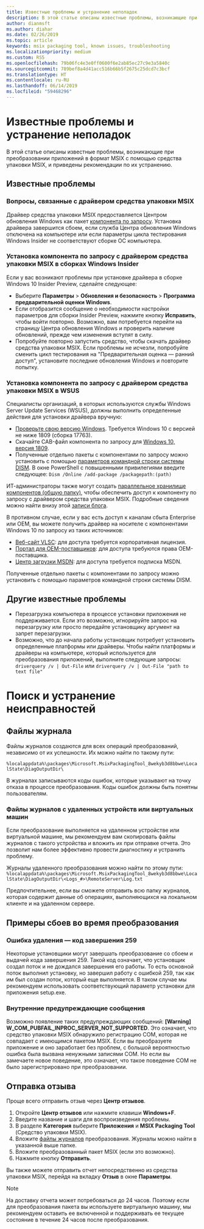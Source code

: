 ```yaml
---
title: Известные проблемы и устранение неполадок
description: В этой статье описаны известные проблемы, возникающие при работе со средством упаковки MSIX, и приведены советы по их устранению.
author: dianmsft
ms.author: diahar
ms.date: 02/26/2019
ms.topic: article
keywords: msix packaging tool, known issues, troubleshooting
ms.localizationpriority: medium
ms.custom: RS5
ms.openlocfilehash: 79b06fc4e3e0ff0600f6e2ab85ec27c9e3a5840c
ms.sourcegitcommit: 789bef8a4d41acc516b66b5f2675c25dcd7c3bcf
ms.translationtype: HT
ms.contentlocale: ru-RU
ms.lasthandoff: 06/14/2019
ms.locfileid: "59468296"
---
```

# <a name="known-issues-and-troubleshooting"></a>Известные проблемы и устранение неполадок

В этой статье описаны известные проблемы, возникающие при преобразовании приложений в формат MSIX с помощью средства упаковки MSIX, и приведены рекомендации по их устранению.

## <a name="known-issues"></a>Известные проблемы

### <a name="msix-packaging-tool-driver-considerations"></a>Вопросы, связанные с драйвером средства упаковки MSIX

Драйвер средства упаковки MSIX предоставляется Центром обновления Windows как пакет [компонента по запросу](https://docs.microsoft.com/windows-hardware/manufacture/desktop/features-on-demand-v2--capabilities). Установка драйвера завершится сбоем, если служба Центра обновления Windows отключена на компьютере или если параметры цикла тестирования Windows Insider не соответствуют сборке ОС компьютера.

### <a name="installing-msix-packaging-tool-driver-fod-on-windows-insider-builds"></a>Установка компонента по запросу с драйвером средства упаковки MSIX в сборках Windows Insider

Если у вас возникают проблемы при установке драйвера в сборке Windows 10 Insider Preview, сделайте следующее:

- Выберите **Параметры** > **Обновления и безопасность** > **Программа предварительной оценки Windows**.
- Если отобразится сообщение о необходимости настройки параметров для сборки Insider Preview, нажмите кнопку **Исправить**, чтобы войти повторно. Возможно, вам потребуется перейти на страницу Центра обновления Windows и проверить наличие обновлений, прежде чем изменения вступят в силу.
- Попробуйте повторно запустить средство, чтобы скачать драйвер средства упаковки MSIX. Если проблемы не исчезли, попробуйте сменить цикл тестирования на "Предварительная оценка — ранний доступ", установите последние обновления Windows и повторите попытку.

### <a name="installing-msix-packaging-tool-driver-fod-in-wsus"></a>Установка компонента по запросу с драйвером средства упаковки MSIX в WSUS

Специалисты организаций, в которых используются службы Windows Server Update Services (WSUS), должны выполнить определенные действия для установки драйвера вручную:

- [Проверьте свою версию Windows](https://support.microsoft.com/help/13443/windows-which-operating-system). Требуется Windows 10 с версией не ниже 1809 (сборка 17763).
- Скачайте CAB-файл компонента по запросу для [Windows 10, версия 1809](https://download.microsoft.com/download/8/4/3/8436215A-42DB-4FD2-966D-60D436D6EEFC/Msix-PackagingTool-Driver-Package~31bf3856ad364e35~amd64~~.cab).
- Полученные отдельно пакеты с компонентами по запросу можно установить с помощью [параметров командной строки системы DISM](https://docs.microsoft.com/windows-hardware/manufacture/desktop/dism-operating-system-package-servicing-command-line-options). В окне PowerShell с повышенными привилегиями введите следующее: ```Dism /Online /add-package /packagepath:(path)```

ИТ-администраторы также могут создать [параллельное хранилище компонентов (общую папку)](https://docs.microsoft.com/windows-server/administration/server-manager/configure-features-on-demand-in-windows-server), чтобы обеспечить доступ к компоненту по запросу с драйвером средства упаковки MSIX. Подробные сведения можно найти внизу этой [записи блога](https://techcommunity.microsoft.com/t5/Windows-IT-Pro-Blog/Language-pack-acquisition-and-retention-for-enterprise-devices/ba-p/275404).

В противном случае, если у вас есть доступ к каналам сбыта Enterprise или OEM, вы можете получить драйвер на носителе с компонентами Windows 10 по запросу из таких источников:

- [Веб-сайт VLSC](https://www.microsoft.com/Licensing/servicecenter/default.aspx): для доступа требуется корпоративная лицензия.
- [Портал для OEM-поставщиков](https://www.microsoftoem.com): для доступа требуются права OEM-поставщика.
- [Центр загрузки MSDN](https://my.visualstudio.com/Downloads/Featured): для доступа требуется подписка MSDN.

Полученные отдельно пакеты с компонентами по запросу можно установить с помощью параметров командной строки системы DISM.

## <a name="other-known-issues"></a>Другие известные проблемы

- Перезагрузка компьютера в процессе установки приложения не поддерживается. Если это возможно, игнорируйте запрос на перезагрузку или просто передайте установщику аргумент на запрет перезагрузки.
- Возможно, что до начала работы установщик потребует установить определенные платформы или драйверы. Чтобы найти платформы и драйверы на компьютере, который используется для преобразования приложений, выполните следующие запросы: ```driverquery /v | Out-File``` или ```driverquery /v | Out-File "path to text file"```

# <a name="troubleshooting"></a>Поиск и устранение неисправностей

## <a name="log-files"></a>Файлы журнала

Файлы журналов создаются для всех операций преобразований, независимо от их успешности. Их можно найти по такому пути: 

`%localappdata%\packages\Microsoft.MsixPackagingTool_8wekyb3d8bbwe\LocalState\DiagOutputDir\`

В журналах записываются коды ошибок, которые указывают на точку отказа в процессе преобразования. Коды ошибок должны быть понятны пользователям.

### <a name="log-files-from-remote-devices-or-vms"></a>Файлы журналов с удаленных устройств или виртуальных машин

Если преобразование выполняется на удаленном устройстве или виртуальной машине, мы рекомендуем вам скопировать файлы журналов с такого устройства и вложить их при отправке отчета. Это позволит нам более эффективно провести диагностику и устранить проблему. 

Журналы удаленного преобразования можно найти по этому пути: `%localappdata%\packages\Microsoft.MsixPackagingTool_8wekyb3d8bbwe\LocalState\DiagOutputDir\<Logs_#>\RemoteServer\Log.txt`

Предпочтительнее, если вы сможете отправить всю папку журналов, которая содержит данные об операциях, выполняющихся на локальном клиенте и на удаленном сервере.

## <a name="examples-of-failures-during-conversions"></a>Примеры сбоев во время преобразования

### <a name="uninstallation-error---exit-code-259"></a>Ошибка удаления — код завершения 259

Некоторые установщики могут завершать преобразование со сбоем и выдачей кода завершения 259. Такой код означает, что установщик создал поток и не дождался завершения его работы. То есть основной поток выполнил установку, но завершил работу с ошибкой 259, так как им был создан поток, который еще выполняется. В таком случае мы рекомендуем использовать соответствующий параметр установки для приложения setup.exe.

### <a name="internal-warning-messages"></a>Внутренние предупреждающие сообщения

Возможно появление таких предупреждающих сообщений: **[Warning] W_COM_PUBFAIL_INPROC_SERVER_NOT_SUPPORTED**.
Это означает, что средство упаковки MSIX обнаружило регистрацию COM, которая не совпадает с имеющимся пакетом MSIX. Если вы преобразуете приложение и оно заработает без проблем, с большой вероятностью ошибка была вызвана ненужными записями COM. Но если вы замечаете новое поведение, это означает, что такое поведение COM не было зарегистрировано при преобразовании.

## <a name="sending-feedback"></a>Отправка отзыва

Проще всего отправить отзыв через **Центр отзывов**.
1. Откройте **Центр отзывов** или нажмите клавиши **Windows+F**.
2. Введите название и шаги для воспроизведения проблемы.
3. В разделе **Категория** выберите **Приложения** и **MSIX Packaging Tool** (Средство упаковки MSIX).
4. Вложите [файлы журналов](#log-files) преобразования. Журналы можно найти в указанной выше папке.
5. Вложите преобразованный пакет MSIX (если это возможно).
6. Нажмите кнопку **Отправить**.

Вы также можете отправить отчет непосредственно из средства упаковки MSIX, перейдя на вкладку **Отзыв** в окне **Параметры**. 

> [!NOTE]
> На доставку отчета может потребоваться до 24 часов. Поэтому если для преобразования пакета вы используете виртуальную машину, мы рекомендуем оставить ее включенной и поддерживать ее текущее состояние в течение 24 часов после преобразования. 
